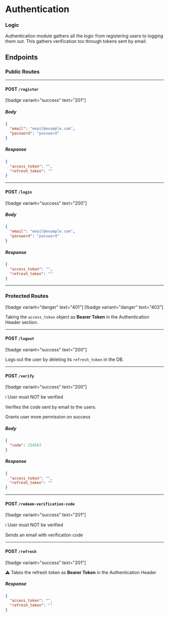 # Authentication

### Logic

Authentication module gathers all the logic from registering users to logging them out.
This gathers verification too through tokens sent by email.

## Endpoints

### Public Routes
___

#### POST `/register`
[!badge variant="success" text="201"]

##### Body

```json
{
  "email": "email@example.com",
  "password": "password"
}
```

##### Response
```json
{
  "access_token": "",
  "refresh_token": ""
}
```
___

#### POST `/login`
[!badge variant="success" text="200"]

##### Body

```json
{
  "email": "email@example.com",
  "password": "password"
}
```

##### Response
```json
{
  "access_token": "",
  "refresh_token": ""
}
```
___

### Protected Routes
[!badge variant="danger" text="401"] [!badge variant="danger" text="403"]

Taking the `access_token` object as __Bearer Token__ in the Authentication Header section.
___


#### POST `/logout`
[!badge variant="success" text="200"]

Logs out the user by deleting its `refresh_token` in the DB.

___

#### POST `/verify` 
[!badge variant="success" text="200"]

ℹ️ User must NOT be verified

Verifies the code sent by email to the users.

Grants user more permission on success

##### Body

```json
{
  "code": 234567
}
```

##### Response
```json
{
  "access_token": "",
  "refresh_token": ""
}
```
___

#### POST `/redeem-verification-code`
[!badge variant="success" text="201"]

ℹ️ User must NOT be verified

Sends an email with verification code

___

#### POST `/refresh`
[!badge variant="success" text="201"]

⚠️ Takes the refresh token as __Bearer Token__ in the Authentication Header

##### Response
```json
{
  "access_token": "",
  "refresh_token": ""
}
```
